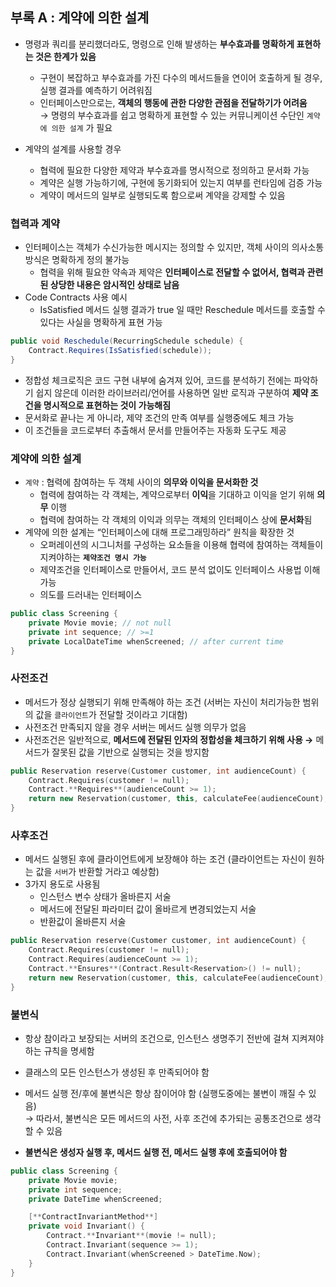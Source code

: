 ## 부록 A : 계약에 의한 설계

- 명령과 쿼리를 분리했더라도, 명령으로 인해 발생하는 **부수효과를 명확하게 표현하는 것은 한계가 있음**
    - 구현이 복잡하고 부수효과를 가진 다수의 메서드들을 연이어 호출하게 될 경우, 실행 결과를 예측하기 어려워짐
    - 인터페이스만으로는, **객체의 행동에 관한 다양한 관점을 전달하기가 어려움** <br>
    → 명령의 부수효과를 쉽고 명확하게 표현할 수 있는 커뮤니케이션 수단인 `계약에 의한 설계` 가 필요
    
- 계약의 설계를 사용할 경우
    - 협력에 필요한 다양한 제약과 부수효과를 명시적으로 정의하고 문서화 가능
    - 계약은 실행 가능하기에, 구현에 동기화되어 있는지 여부를 런타임에 검증 가능
    - 계약이 메서드의 일부로 실행되도록 함으로써 계약을 강제할 수 있음
### 협력과 계약

- 인터페이스는 객체가 수신가능한 메시지는 정의할 수 있지만, 객체 사이의 의사소통 방식은 명확하게 정의 불가능
    - 협력을 위해 필요한 약속과 제약은 **인터페이스로 전달할 수 없어서, 협력과 관련된 상당한 내용은 암시적인 상태로 남음**
- Code Contracts 사용 예시
    - IsSatisfied 메서드 실행 결과가 true 일 때만 Reschedule 메서드를 호출할 수 있다는 사실을 명확하게 표현 가능

```java
public void Reschedule(RecurringSchedule schedule) {
	Contract.Requires(IsSatisfied(schedule));
}
```

- 정합성 체크로직은 코드 구현 내부에 숨겨져 있어, 코드를 분석하기 전에는 파악하기 쉽지 않은데 이러한 라이브러리/언어를 사용하면 일반 로직과 구분하여 **제약 조건을 명시적으로 표현하는 것이 가능해짐**
- 문서화로 끝나는 게 아니라, 제약 조건의 만족 여부를 실행중에도 체크 가능
- 이 조건들을 코드로부터 추출해서 문서를 만들어주는 자동화 도구도 제공

### 계약에 의한 설계
- `계약` : 협력에 참여하는 두 객체 사이의 **의무와 이익을 문서화한 것**
    - 협력에 참여하는 각 객체는, 계약으로부터 **이익**을 기대하고 이익을 얻기 위해 **의무** 이행
    - 협력에 참여하는 각 객체의 이익과 의무는 객체의 인터페이스 상에 **문서화**됨
- 계약에 의한 설계는 “인터페이스에 대해 프로그래밍하라” 원칙을 확장한 것
    - 오퍼레이션의 시그니처를 구성하는 요소들을 이용해 협력에 참여하는 객체들이 지켜야하는 **`제약조건 명시 가능`**
    - 제약조건을 인터페이스로 만들어서, 코드 분석 없이도 인터페이스 사용법 이해 가능
    - 의도를 드러내는 인터페이스

```java
public class Screening {
	private Movie movie; // not null
	private int sequence; // >=1
	private LocalDateTime whenScreened; // after current time 
}
```

### 사전조건
- 메서드가 정상 실행되기 위해 만족해야 하는 조건 (서버는 자신이 처리가능한 범위의 값을 `클라이언트`가 전달할 것이라고 기대함)
- 사전조건 만족되지 않을 경우 서버는 메서드 실행 의무가 없음
- 사전조건은 일반적으로, **메서드에 전달된 인자의 정합성을 체크하기 위해 사용 →** 메서드가 잘못된 값을 기반으로 실행되는 것을 방지함

```C++
public Reservation reserve(Customer customer, int audienceCount) {
	Contract.Requires(customer != null);
	Contract.**Requires**(audienceCount >= 1);
	return new Reservation(customer, this, calculateFee(audienceCount), audienceCount);
}
```

### 사후조건
- 메서드 실행된 후에 클라이언트에게 보장해야 하는 조건 (클라이언트는 자신이 원하는 값을 `서버`가 반환할 거라고 예상함)
- 3가지 용도로 사용됨
    - 인스턴스 변수 상태가 올바른지 서술
    - 메서드에 전달된 파라미터 값이 올바르게 변경되었는지 서술
    - 반환값이 올바른지 서술

```C++
public Reservation reserve(Customer customer, int audienceCount) {
	Contract.Requires(customer != null);
	Contract.Requires(audienceCount >= 1);
	Contract.**Ensures**(Contract.Result<Reservation>() != null);
	return new Reservation(customer, this, calculateFee(audienceCount), audienceCount);
}
```

### 불변식
- 항상 참이라고 보장되는 서버의 조건으로, 인스턴스 생명주기 전반에 걸쳐 지켜져야 하는 규칙을 명세함
- 클래스의 모든 인스턴스가 생성된 후 만족되어야 함
- 메서드 실행 전/후에 불변식은 항상 참이어야 함 (실행도중에는 불변이 깨질 수 있음) <br> 
    → 따라서, 불변식은 모든 메서드의 사전, 사후 조건에 추가되는 공통조건으로 생각할 수 있음
    
- **불변식은 생성자 실행 후, 메서드 실행 전, 메서드 실행 후에 호출되어야 함**

```C++
public class Screening {
	private Movie movie;
	private int sequence;
	private DateTime whenScreened;

	[**ContractInvariantMethod**]
	private void Invariant() {
		Contract.**Invariant**(movie != null);
		Contract.Invariant(sequence >= 1);
		Contract.Invariant(whenScreened > DateTime.Now);
	}
}
```
